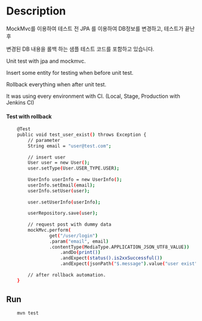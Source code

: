 # Description
MockMvc를 이용하여 테스트 전 JPA 를 이용하여 DB정보를 변경하고, 테스트가 끝난 후 

변경된 DB 내용을 롤백 하는 샘플 테스트 코드를 포함하고 있습니다. 

Unit test with jpa and mockmvc.

Insert some entity for testing when before unit test.

Rollback everything when after unit test.

It was using every environment with CI. (Local, Stage, Production with Jenkins CI)


#### Test with rollback
```bash
    @Test
    public void test_user_exist() throws Exception {
        // parameter
        String email = "user@test.com";
        
        // insert user
        User user = new User();
        user.setType(User.USER_TYPE.USER);
        
        UserInfo userInfo = new UserInfo();
        userInfo.setEmail(email);
        userInfo.setUser(user);
        
        user.setUserInfo(userInfo);
        
        userRepository.save(user);
        
        // request post with dummy data
        mockMvc.perform(
                get("/user/login")
                .param("email", email)
                .contentType(MediaType.APPLICATION_JSON_UTF8_VALUE))
                    .andDo(print())
                    .andExpect(status().is2xxSuccessful())
                    .andExpect(jsonPath("$.message").value("user exist"));
                    
        // after rollback automation.
    }
```


## Run
```bash
	mvn test
```
